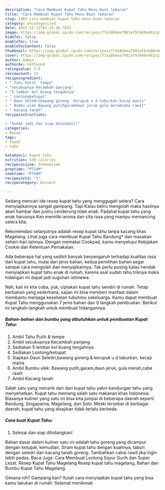 ```yaml
---
description: "Cara Membuat Kupat Tahu Menu Buat lebaran"
title: "Cara Membuat Kupat Tahu Menu Buat lebaran"
slug: 1481-cara-membuat-kupat-tahu-menu-buat-lebaran
category: Uncategorized
date: 2022-11-11T01:25:16.783Z
image: https://img-global.cpcdn.com/recipes/77a18bbea7981af9/680x482cq70/kupat-tahu-foto-resep-utama.jpg
hideToc: false
enableToc: true
enableTocContent: false
thumbnail: https://img-global.cpcdn.com/recipes/77a18bbea7981af9/680x482cq70/kupat-tahu-foto-resep-utama.jpg
cover: https://img-global.cpcdn.com/recipes/77a18bbea7981af9/680x482cq70/kupat-tahu-foto-resep-utama.jpg
author: Admin
authorAv: notfound
ratingvalue: 3.8
reviewcount: 23
recipeingredient:
- " Tahu Putih  tempe"
- "secukupnya Kecambah panjang"
- "5 lembar kol buang tengahnya"
- " Lontongketupat"
- " Daun Seledribawang goreng  kerupuk u d taburkan kecap manis"
- " Bumbu ulek Bawang putihgaramdaun jeruk gula merahcabe rawit"
- " Kacang tanah"
recipeinstructions:

- "Sudah jadi dan siap dinikmati!"
categories:
- Resep
tags:
- kupat
- tahu

katakunci: kupat tahu 
nutrition: 139 calories
recipecuisine: Indonesian
preptime: "PT24M"
cooktime: "PT50M"
recipeyield: "1"
recipecategory: Dessert

---
```



Sedang mencari ide resep kupat tahu yang menggugah selera? Cara menyiapkannya sangat gampang. Tapi Kalau keliru mengolah maka hasilnya akan hambar dan justru cenderung tidak enak. Padahal kupat tahu yang enak harusnya Kan memiliki aroma dan cita rasa yang mampu memancing selera kita.


Rekomendasi selanjutnya adalah resep kupat tahu tanpa kacang khas Magelang. Lihat juga cara membuat Kupat Tahu Bandung* dan masakan sehari-hari lainnya. Dengan memakai Cookpad, kamu menyetujui Kebijakan Cookie dan Ketentuan Pemakaian.

Ada beberapa hal yang sedikit banyak berpengaruh terhadap kualitas rasa dari kupat tahu, mulai dari jenis bahan, kedua pemilihan bahan segar sampai cara mengolah dan menyajikannya. Tak perlu pusing kalau hendak menyiapkan kupat tahu enak di rumah, karena asal sudah tahu triknya maka hidangan ini dapat jadi suguhan istimewa.


Nah, kali ini kita coba, yuk, ciptakan kupat tahu sendiri di rumah. Tetap berbahan yang sederhana, sajian ini bisa memberi manfaat dalam membantu menjaga kesehatan tubuhmu sekeluarga. Kamu dapat membuat Kupat Tahu menggunakan 7 jenis bahan dan 0 langkah pembuatan. Berikut ini langkah-langkah untuk membuat hidangannya.

<!--inarticleads1-->

##### Bahan-bahan dan bumbu yang dibutuhkan untuk pembuatan Kupat Tahu:

1. Ambil  Tahu Putih &amp; tempe
1. Ambil secukupnya Kecambah panjang
1. Sediakan 5 lembar kol buang tengahnya
1. Sediakan  Lontong/ketupat
1. Siapkan  Daun Seledri,bawang goreng &amp; kerupuk u d taburkan, kecap manis
1. Ambil  Bumbu ulek: Bawang putih,garam,daun jeruk, gula merah,cabe rawit
1. Ambil  Kacang tanah


Salah satu yang menarik dari dari kupat tahu yakni kandungan tahu yang menyehatkan. Kupat tahu memang salah satu makanan khas Indonesia. Biasanya kuliner yang satu ini bisa kita jumpai di beberapa daerah seperti Bandung, Singaparna, Magelang, dan Solo. Meski tersebar di berbagai daerah, kupat tahu yang disajikan tidak terlalu berbeda. 

<!--inarticleads2-->

##### Cara buat Kupat Tahu:


1. Selesai dan siap dihidangkan!

Bahan dasar dalam kuliner satu ini adalah tahu goreng yang dicampur dengan ketupat, kemudian. Siram kupat tahu dengan kuahnya, taburi dengan seledri dan kacang tanah goreng. Tambahkan cabai rawit jika ingin lebih pedas. Baca Juga: Cara Membuat Lontong Sayur Gurih dan Super Lezat. Resep Kupat Tahu Magelang Resep kupat tahu magelang, Bahan dan Bumbu Kupat Tahu Magelang. 

Gimana nih? Gampang kan? Itulah cara menyiapkan kupat tahu yang bisa kamu lakukan di rumah. Selamat menikmati
